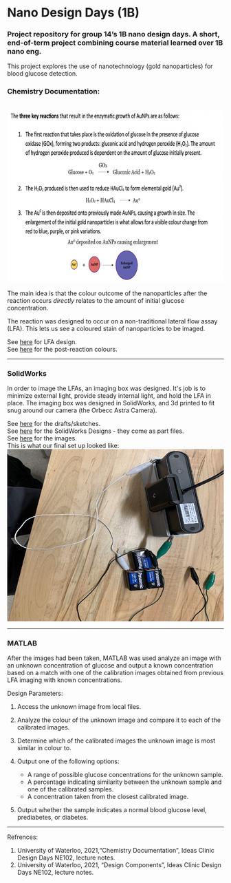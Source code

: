 # Nano Design Days (1B)

### Project repository for group 14’s 1B nano design days. A short, end-of-term project combining course material learned over 1B nano eng.

This project explores the use of nanotechnology (gold nanoparticles) for blood glucose detection.

### Chemistry Documentation:
<br />
<img src="https://github.com/Ala-Kazam1234/NanoDesignDays1B/blob/main/ChemDocumentation.png" width="650" height="400">

The main idea is that the colour outcome of the nanoparticles after the reaction occurs *directly* relates to the amount of initial glucose concentration. 

The reaction was designed to occur on a non-traditional lateral flow assay (LFA). This lets us see a coloured stain of nanoparticles to be imaged. 

See [here](https://github.com/Ala-Kazam1234/NanoDesignDays1B/blob/main/LFA/lfa%20design.jpg) for LFA design.
<br />
See [here](https://github.com/Ala-Kazam1234/NanoDesignDays1B/blob/main/LFA/LFAs%20-%20After.png) for the post-reaction colours. 

---
### SolidWorks 

In order to image the LFAs, an imaging box was designed. It's job is to minimize external light, provide steady internal light, and hold the LFA in place. The imaging box was designed in SolidWorks, and 3d printed to fit snug around our camera (the Orbecc Astra Camera). 

See [here](https://github.com/Ala-Kazam1234/NanoDesignDays1B/blob/main/Setup/Imaging%20box%20design.jpg) for the drafts/sketches.
<br />
See [here](https://github.com/Ala-Kazam1234/NanoDesignDays1B/tree/main/SolidWorks) for the SolidWorks Designs - they come as part files. 
<br />
See [here](https://github.com/Ala-Kazam1234/NanoDesignDays1B/tree/main/SolidWorks/images) for the images. 
<br />
This is what our final set up looked like:
<br />
<img src="https://github.com/Ala-Kazam1234/NanoDesignDays1B/blob/main/Setup/setup%20-%20team%2014.jpg" width="650" height="400">

---
### MATLAB 

After the images had been taken, MATLAB was used analyze an image with an unknown concentration of glucose and output a known concentration based on a match with one of the calibration images obtained from previous LFA imaging with known concentrations. 

Design Parameters:
1. Access the unknown image from local files.
2. Analyze the colour of the unknown image and compare it to each of the calibrated images.
3. Determine which of the calibrated images the unknown image is most similar in colour to.
4. Output one of the following options:
    - A range of possible glucose concentrations for the unknown sample.
    - A percentage indicating similarity between the unknown sample and one of the calibrated samples.
    - A concentration taken from the closest calibrated image.

5. Output whether the sample indicates a normal blood glucose level, prediabetes, or diabetes.


---
Refrences: 

1.  University of Waterloo, 2021,“Chemistry Documentation”, Ideas Clinic Design Days NE102, lecture notes.
1.  University of Waterloo, 2021, “Design Components”, Ideas Clinic Design Days NE102, lecture notes.
